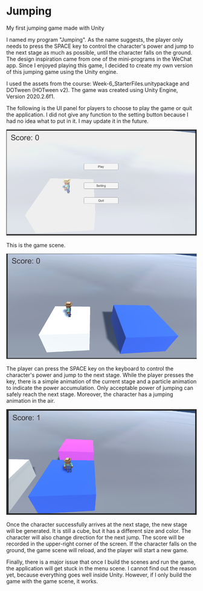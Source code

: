 # Jumping

My first jumping game made with Unity

I named my program "Jumping". As the name suggests, the player only needs to press the SPACE key to control the character's power and jump to the next stage as much as possible, until the character falls on the ground. The design inspiration came from one of the mini-programs in the WeChat app. Since I enjoyed playing this game, I decided to create my own version of this jumping game using the Unity engine.

I used the assets from the course: Week-6_StarterFiles.unitypackage and DOTween (HOTween v2). The game was created using Unity Engine, Version 2020.2.6f1.

The following is the UI panel for players to choose to play the game or quit the application. I did not give any function to the setting button because I had no idea what to put in it. I may update it in the future.

![My Image](Picture1.png)

This is the game scene.

![My Image](Picture2.png)

The player can press the SPACE key on the keyboard to control the character's power and jump to the next stage. While the player presses the key, there is a simple animation of the current stage and a particle animation to indicate the power accumulation. Only acceptable power of jumping can safely reach the next stage. Moreover, the character has a jumping animation in the air.

![My Image](Picture3.png)

Once the character successfully arrives at the next stage, the new stage will be generated. It is still a cube, but it has a different size and color. The character will also change direction for the next jump. The score will be recorded in the upper-right corner of the screen. If the character falls on the ground, the game scene will reload, and the player will start a new game.

Finally, there is a major issue that once I build the scenes and run the game, the application will get stuck in the menu scene. I cannot find out the reason yet, because everything goes well inside Unity. However, if I only build the game with the game scene, it works.
